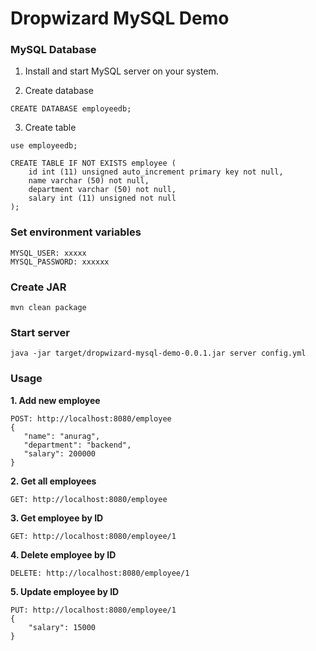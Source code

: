 # Dropwizard MySQL Demo

### MySQL Database

1. Install and start MySQL server on your system.

2. Create database

```shell
CREATE DATABASE employeedb;
```

3. Create table

```shell
use employeedb;
```

```shell
CREATE TABLE IF NOT EXISTS employee (
    id int (11) unsigned auto_increment primary key not null,
    name varchar (50) not null,
    department varchar (50) not null,
    salary int (11) unsigned not null
);
```

### Set environment variables

```
MYSQL_USER: xxxxx
MYSQL_PASSWORD: xxxxxx
```


### Create JAR

```shell
mvn clean package
```


### Start server

```shell
java -jar target/dropwizard-mysql-demo-0.0.1.jar server config.yml
```


### Usage

**1. Add new employee**
```
POST: http://localhost:8080/employee
{
   "name": "anurag",
   "department": "backend",
   "salary": 200000
}
```

**2. Get all employees**
```
GET: http://localhost:8080/employee
```

**3. Get employee by ID**
```
GET: http://localhost:8080/employee/1
```

**4. Delete employee by ID**
```
DELETE: http://localhost:8080/employee/1
```

**5. Update employee by ID**
```
PUT: http://localhost:8080/employee/1
{
    "salary": 15000
}
```

